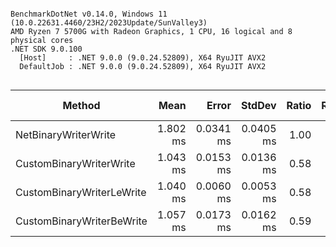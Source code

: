 ```

BenchmarkDotNet v0.14.0, Windows 11 (10.0.22631.4460/23H2/2023Update/SunValley3)
AMD Ryzen 7 5700G with Radeon Graphics, 1 CPU, 16 logical and 8 physical cores
.NET SDK 9.0.100
  [Host]     : .NET 9.0.0 (9.0.24.52809), X64 RyuJIT AVX2
  DefaultJob : .NET 9.0.0 (9.0.24.52809), X64 RyuJIT AVX2


```
| Method                    | Mean     | Error     | StdDev    | Ratio | RatioSD | Allocated | Alloc Ratio |
|-------------------------- |---------:|----------:|----------:|------:|--------:|----------:|------------:|
| NetBinaryWriterWrite      | 1.802 ms | 0.0341 ms | 0.0405 ms |  1.00 |    0.03 |     384 B |        1.00 |
| CustomBinaryWriterWrite   | 1.043 ms | 0.0153 ms | 0.0136 ms |  0.58 |    0.01 |     344 B |        0.90 |
| CustomBinaryWriterLeWrite | 1.040 ms | 0.0060 ms | 0.0053 ms |  0.58 |    0.01 |     344 B |        0.90 |
| CustomBinaryWriterBeWrite | 1.057 ms | 0.0173 ms | 0.0162 ms |  0.59 |    0.02 |     345 B |        0.90 |
